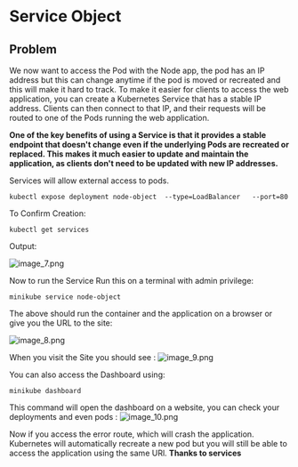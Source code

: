 # Service Object 

## Problem 
We now want to access the Pod with the Node app, the pod has an IP address but this can change
anytime if  the pod is moved  or recreated and this will make it hard to track.
To make it easier for clients to access the web application, you can create a 
Kubernetes Service that has a stable IP address. Clients can then connect to that IP, 
and their requests will be routed to one of the Pods running the web application.

**One of the key benefits of using a Service is that it provides a stable endpoint that
doesn't change even if the underlying Pods are recreated or replaced. This makes it much 
easier to update and maintain the application, as clients don't need to be updated with 
new IP addresses.**


Services will allow external access to pods.

```Docker
kubectl expose deployment node-object  --type=LoadBalancer   --port=80
```

To Confirm Creation:
```Docker
kubectl get services

```
Output:

![image_7.png](image_7.png)

Now to run the Service Run this on a terminal with admin privilege:
```Docker
minikube service node-object
```

The above should run  the container and the application on a browser or give you  the URL to the site:

![image_8.png](image_8.png)

When you visit the Site you should see :
![image_9.png](image_9.png)

You can also access the Dashboard using:
```Docker
minikube dashboard
```

This command will open the dashboard on a website, you can check your deployments and even pods :
![image_10.png](image_10.png)


Now if you access the error route, which will crash the application. Kubernetes will automatically recreate a new pod but you will still be able to access the application using the same URl.
**Thanks to services**




